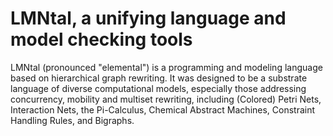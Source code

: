# LMNtal, a unifying language and model checking tools
LMNtal (pronounced "elemental") is a programming and modeling language based on hierarchical graph rewriting.
It was designed to be a substrate language of diverse computational models, especially those addressing concurrency, 
mobility and multiset rewriting, including (Colored) Petri Nets, Interaction Nets, the Pi-Calculus, Chemical Abstract Machines, 
Constraint Handling Rules, and Bigraphs. 

<!--

It features point-to-point links to represent connectivity,
membranes to represent hierarchy and locality, and
graphical view of programs and computation.

Our full-fledged implementation supports nondeterministic state-space search 
and LTL model checking as well as ordinary graph-rewriting execution, 
making it an expressive verification tool.

Various unique features have been integrated into LaViT (LMNtal Visual Tools), 
an integrated development environment of LMNtal, that supports graph visualizer and 
state-space visualizer that turns out to be very useful for understanding as well as debugging your models and programs.


**Here are some ideas to get you started:**

🙋‍♀️ A short introduction - what is your organization all about?
🌈 Contribution guidelines - how can the community get involved?
👩‍💻 Useful resources - where can the community find your docs? Is there anything else the community should know?
🍿 Fun facts - what does your team eat for breakfast?
🧙 Remember, you can do mighty things with the power of [Markdown](https://docs.github.com/github/writing-on-github/getting-started-with-writing-and-formatting-on-github/basic-writing-and-formatting-syntax)
-->
